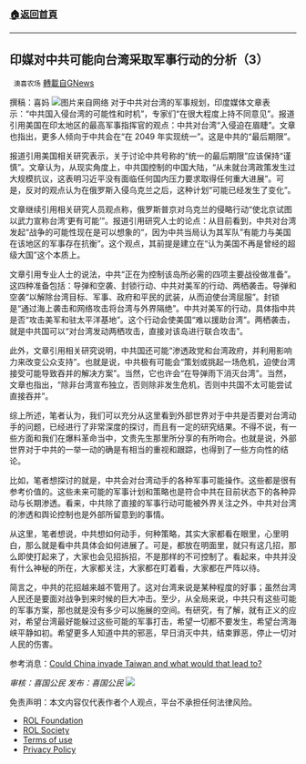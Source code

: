 ###  [:house:返回首頁](https://github.com/ourhimalayas/txt)
---


## 印媒对中共可能向台湾采取军事行动的分析（3）
` 澳喜农场` [轉載自GNews](https://gnews.org/zh-hans/2303833/)

撰稿：喜妈
![](https://assets.gnews.org/wp-content/uploads/2022/04/image-729.png)图片来自网络
对于中共对台湾的军事规划，印度媒体文章表示：“中共国入侵台湾的可能性和时机”，专家们“在很大程度上持不同意见”。报道引用美国在印太地区的最高军事指挥官的观点：中共对台湾“入侵迫在眉睫”。文章也指出，更多人倾向于中共会在“在 2049 年实现统一”。这是中共的“最后期限”。

报道引用美国相关研究表示，关于讨论中共号称的“统一的最后期限”应该保持“谨慎”。文章认为，从现实角度上，中共国控制的中国大陆，“从未就台湾政策发生过大规模抗议，这表明习近平没有面临任何国内压力要求取得任何重大进展”。可是，反对的观点认为在俄罗斯入侵乌克兰之后，这种计划“可能已经发生了变化”。

文章继续引用相关研究人员观点称，俄罗斯普京对乌克兰的侵略行动“使北京试图以武力宣称台湾‘更有可能’”。报道引用研究人士的论点：从目前看到，中共对台湾发起“战争的可能性现在是可以想象的“，因为中共当局认为其军队”有能力与美国在该地区的军事存在抗衡”。这个观点，其前提是建立在“认为美国不再是曾经的超级大国”这个本质上。

文章引用专业人士的说法，中共“正在为控制该岛所必需的四项主要战役做准备”。这四种准备包括：导弹和空袭、封锁行动、中共对美军的行动、两栖袭击。导弹和空袭“以解除台湾目标、军事、政府和平民的武装，从而迫使台湾屈服”。封锁是“通过海上袭击和网络攻击将台湾与外界隔绝”。中共对美军的行动，具体指中共是否“攻击美军和驻太平洋基地”。这个行动会使美国“难以援助台湾”。两栖袭击，就是中共国可以“对台湾发动两栖攻击，直接对该岛进行联合攻击”。

此外，文章引用相关研究说明，中共国还可能“渗透政党和台湾政府，并利用影响力来改变公众支持”。也就是说，中共极有可能会“策划或挑起一场危机，迫使台湾接受可能导致吞并的解决方案”。当然，它也许会“在导弹雨下消灭台湾”。当然，文章也指出，“除非台湾宣布独立，否则除非发生危机，否则中共国不太可能尝试直接吞并”。

综上所述，笔者认为，我们可以充分从这里看到外部世界对于中共是否要对台湾动手的问题，已经进行了非常深度的探讨，而且有一定的研究结果。不得不说，有一些方面和我们在爆料革命当中，文贵先生那里所分享的有所吻合。也就是说，外部世界对于中共的一举一动的确是有相当的重视和跟踪，也得到了一些方向性的结论。

比如，笔者想探讨的就是，中共会对台湾动手的各种军事可能操作。这些都是很有参考价值的。这些未来可能的军事计划和策略也是符合中共在目前状态下的各种异动与长期渗透。看来，中共除了直接的军事行动可能被外界关注之外，中共对台湾的渗透和舆论控制也是外部所留意到的事情。

从这里，笔者想说，中共想如何动手，何种策略，其实大家都看在眼里，心里明白，那么就是看中共具体会如何进展了。可是，都放在明面里，就只有这几招，那么即使打起来了，大家也会见招拆招，不是那样的不可控制了。看起来，中共并没有什么神秘的所在，大家都关注，大家都在盯着看，大家都在严阵以待。

简言之，中共的花招越来越不管用了。这对台湾来说是某种程度的好事；虽然台湾人民还是要面对战争到来时候的巨大冲击。至少，从全局来说，中共只有这些可能的军事方案，那也就是没有多少可以施展的空间。有研究，有了解，就有正义的应对，希望台湾最好能躲过这些可能的军事打击，希望一切都不要发生，希望台湾海峡平静如初。希望更多人知道中共的邪恶，早日消灭中共，结束罪恶，停止一切对人民的伤害。

参考消息：[Could China invade Taiwan and what would that lead to?](https://indianexpress.com/article/research/could-china-invade-taiwan-and-what-would-that-lead-to/)

*审核：喜国公民*
*发布：喜国公民*
![](https://assets.gnews.org/wp-content/uploads/2022/04/HA.jpg)


 

免责声明：本文内容仅代表作者个人观点，平台不承担任何法律风险。

- [ROL Foundation](https://rolfoundation.org/)
- [ROL Society](https://rolsociety.org/)
- [Terms of use](https://gnews.org/terms-of-use-3/)
- [Privacy Policy](https://gnews.org/privacy-policy/)
